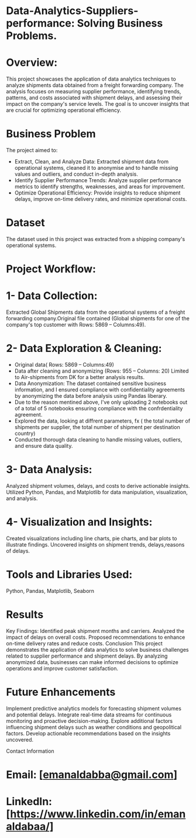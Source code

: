 # Data-Analytics-Suppliers-performance: Solving Business Problems.
# Overview:
This project showcases the application of data analytics techniques to analyze shipments data obtained from a freight forwarding company. The analysis focuses on measuring supplier performance, identifying trends, patterns, and costs associated with shipment delays, and assessing their impact on the company's service levels. The goal is to uncover insights that are crucial for optimizing operational efficiency.

# Business Problem
The project aimed to:

- Extract, Clean, and Analyze Data: Extracted shipment data from operational systems, cleaned it to anonymise and to handle missing values and outliers, and conduct in-depth analysis.
- Identify Supplier Performance Trends: Analyze supplier performance metrics to identify strengths, weaknesses, and areas for improvement.
- Optimize Operational Efficiency: Provide insights to reduce shipment delays, improve on-time delivery rates, and minimize operational costs.
  
# Dataset
The dataset used in this project was extracted from a shipping company's operational systems.

# Project Workflow:

# 1- Data Collection:
Extracted Global Shipments data from the operational systems of a freight forwarding company.Original file contained (Global shipments for one of the company's top customer with Rows: 5869 – Columns:49).

# 2- Data Exploration & Cleaning:

- Original data( Rows: 5869 – Columns:49)
- Data after cleaning and  anonymizing (Rows: 955 – Columns: 20) Limited to Air-shipments from DK for a better analysis results.
- Data Anonymization: The dataset contained sensitive business information, and I ensured compliance with confidentiality agreements by anonymizing the data before analysis using Pandas liberary.
- Due to the reason mentined above, I've only uploading 2 notebooks out of a total of 5 notebooks ensuring compliance with the confrdentiality agreement.
- Explored the data, looking at diffrent parameters, fx ( the total number of shipments per supplier, the total number of shipment per destination country)
- Conducted thorough data cleaning to handle missing values, outliers, and ensure data quality.
  
# 3- Data Analysis:

Analyzed shipment volumes, delays, and costs to derive actionable insights.
Utilized Python, Pandas, and Matplotlib for data manipulation, visualization, and analysis.

# 4- Visualization and Insights:

Created visualizations including line charts, pie charts, and bar plots to illustrate findings.
Uncovered insights on shipment trends, delays,reasons of delays.
# Tools and Libraries Used:
Python, Pandas, Matplotlib, Seaborn

# Results
Key Findings:
Identified peak shipment months and carriers.
Analyzed the impact of delays on overall costs.
Proposed recommendations to enhance on-time delivery rates and reduce costs.
Conclusion
This project demonstrates the application of data analytics to solve business challenges related to supplier performance and shipment delays. By analyzing anonymized data, businesses can make informed decisions to optimize operations and improve customer satisfaction.

# Future Enhancements
Implement predictive analytics models for forecasting shipment volumes and potential delays.
Integrate real-time data streams for continuous monitoring and proactive decision-making.
Explore additional factors influencing shipment delays such as weather conditions and geopolitical factors.
Develop actionable recommendations based on the insights uncovered.

Contact Information
# Email: [emanaldabba@gmail.com]
# LinkedIn: [https://www.linkedin.com/in/emanaldabaa/]
